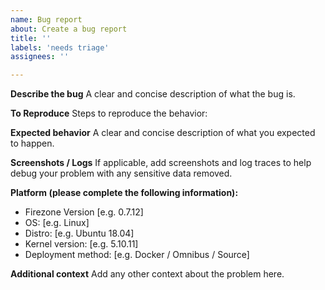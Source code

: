 ```yaml
---
name: Bug report
about: Create a bug report
title: ''
labels: 'needs triage'
assignees: ''

---
```


**Describe the bug**
A clear and concise description of what the bug is.

**To Reproduce**
Steps to reproduce the behavior:

**Expected behavior**
A clear and concise description of what you expected to happen.

**Screenshots / Logs**
If applicable, add screenshots and log traces to help debug your problem with any sensitive data removed.

**Platform (please complete the following information):**
 - Firezone Version [e.g. 0.7.12]
 - OS: [e.g. Linux]
 - Distro: [e.g. Ubuntu 18.04]
 - Kernel version: [e.g. 5.10.11]
 - Deployment method: [e.g. Docker / Omnibus / Source]

**Additional context**
Add any other context about the problem here.
